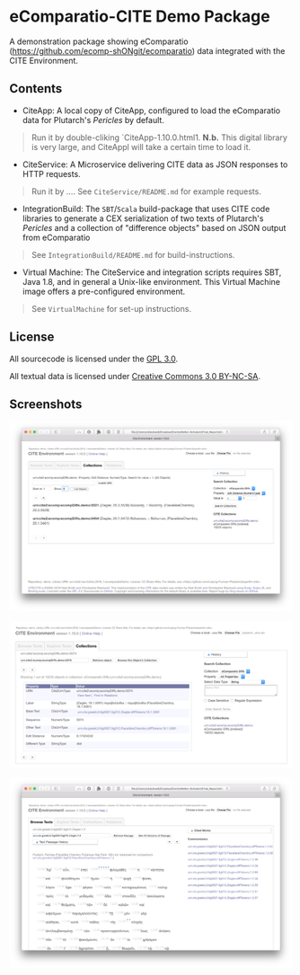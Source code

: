 # eComparatio-CITE Demo Package

A demonstration package showing eComparatio (<https://github.com/ecomp-shONgit/ecomparatio>) data integrated with the CITE Environment.

## Contents

- CiteApp: A local copy of CiteApp, configured to load the eComparatio data for Plutarch's *Pericles* by default. 

>	Run it by double-cliking `CiteApp-1.10.0.html1. **N.b.** This digital library is very large, and CiteAppl will take a certain time to load it.

- CiteService: A Microservice delivering CITE data as JSON responses to HTTP requests.

> Run it by …. See `CiteService/README.md` for example requests.

- IntegrationBuild: The `SBT`/`Scala` build-package that uses CITE code libraries to generate a CEX serialization of two texts of Plutarch's *Pericles* and a collection of "difference objects" based on JSON output from eComparatio

> See `IntegrationBuild/README.md` for build-instructions.

- Virtual Machine: The CiteService and integration scripts requires SBT, Java 1.8, and in general a Unix-like environment. This Virtual Machine image offers a pre-configured environment. 

> See `VirtualMachine` for set-up instructions.


## License

All sourcecode is licensed under the [GPL 3.0](https://opensource.org/licenses/gpl-3.0.html).

All textual data is licensed under [Creative Commons 3.0 BY-NC-SA](https://creativecommons.org/licenses/by-nc-sa/3.0/).

## Screenshots

![Difference Collection: List View](Screenshots/CiteApp-DiffCollection-ListView.png)

![Difference Collection: Object View](Screenshots/CiteApp-DiffCollection.png)

![Texts View: Tokenized Exemplar](Screenshots/CiteApp-Exemplar.png)





